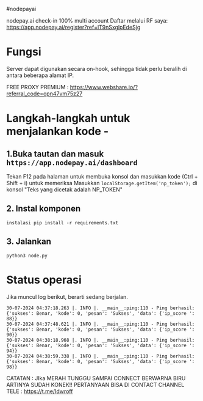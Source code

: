 #nodepayai


nodepay.ai check-in 100% multi account 
Daftar melalui RF saya: https://app.nodepay.ai/register?ref=lT9nSxglpEdeSjg
# Fungsi
Server dapat digunakan secara on-hook, sehingga tidak perlu beralih di antara beberapa alamat IP.

FREE PROXY PREMIUM : https://www.webshare.io/?referral_code=opn47vm75z27

# Langkah-langkah untuk menjalankan kode -
## 1.Buka tautan dan masuk ``https://app.nodepay.ai/dashboard``
Tekan F12 pada halaman untuk membuka konsol dan masukkan kode (Ctrl + Shift + i) untuk memeriksa
Masukkan ``localStorage.getItem('np_token');`` di konsol
"Teks yang dicetak adalah NP_TOKEN"



## 2. Instal komponen
``` pesta
instalasi pip install -r requirements.txt
```

## 3. Jalankan
``` pesta
python3 node.py
```




# Status operasi
Jika muncul log berikut, berarti sedang berjalan.
``` pesta
30-07-2024 04:37:18.263 |. INFO |. __main__:ping:110 - Ping berhasil: {'sukses': Benar, 'kode': 0, 'pesan': 'Sukses', 'data': {'ip_score ': 88}}
30-07-2024 04:37:48.621 |. INFO |. __main__:ping:110 - Ping berhasil: {'sukses': Benar, 'kode': 0, 'pesan': 'Sukses', 'data': {'ip_score ': 90}}
30-07-2024 04:38:18.968 |. INFO |. __main__:ping:110 - Ping berhasil: {'sukses': Benar, 'kode': 0, 'pesan': 'Sukses', 'data': {'ip_score ': 94}}
30-07-2024 04:38:59.338 |. INFO |. __main__:ping:110 - Ping berhasil: {'sukses': Benar, 'kode': 0, 'pesan': 'Sukses', 'data': {'ip_score ': 98}}
```

CATATAN :  JIka MERAH TUNGGU SAMPAI CONNECT BERWARNA BIRU ARTINYA SUDAH KONEK!!
PERTANYAAN BISA DI CONTACT CHANNEL TELE : https://t.me/Idwroff
